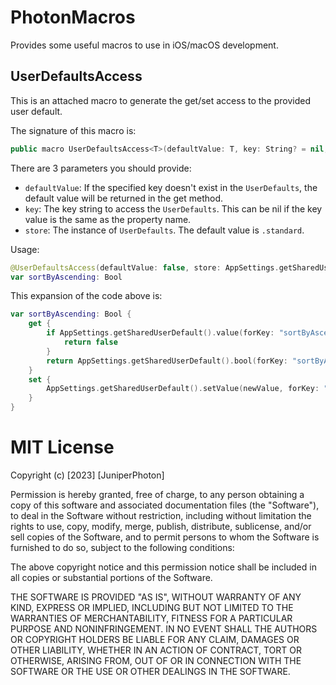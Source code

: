 # PhotonMacros

Provides some useful macros to use in iOS/macOS development.

## UserDefaultsAccess

This is an attached macro to generate the get/set access to the provided user default.

The signature of this macro is:
```swift
public macro UserDefaultsAccess<T>(defaultValue: T, key: String? = nil, store: UserDefaults = UserDefaults.standard)
```

There are 3 parameters you should provide:
- `defaultValue`: If the specified key doesn't exist in the `UserDefaults`, the default value will be returned in the get method.
- `key`: The key string to access the `UserDefaults`. This can be nil if the key value is the same as the property name.
- `store`: The instance of `UserDefaults`. The default value is `.standard`.

Usage:

```swift
@UserDefaultsAccess(defaultValue: false, store: AppSettings.getSharedUserDefault())
var sortByAscending: Bool
```

This expansion of the code above is:

```swift
var sortByAscending: Bool {
    get {
        if AppSettings.getSharedUserDefault().value(forKey: "sortByAscending") == nil {
            return false
        }
        return AppSettings.getSharedUserDefault().bool(forKey: "sortByAscending")
    }
    set {
        AppSettings.getSharedUserDefault().setValue(newValue, forKey: "sortByAscending")
    }
}
```

# MIT License

Copyright (c) [2023] [JuniperPhoton]

Permission is hereby granted, free of charge, to any person obtaining a copy of this software and associated documentation files (the "Software"), to deal in the Software without restriction, including without limitation the rights to use, copy, modify, merge, publish, distribute, sublicense, and/or sell copies of the Software, and to permit persons to whom the Software is furnished to do so, subject to the following conditions:

The above copyright notice and this permission notice shall be included in all copies or substantial portions of the Software.

THE SOFTWARE IS PROVIDED "AS IS", WITHOUT WARRANTY OF ANY KIND, EXPRESS OR IMPLIED, INCLUDING BUT NOT LIMITED TO THE WARRANTIES OF MERCHANTABILITY, FITNESS FOR A PARTICULAR PURPOSE AND NONINFRINGEMENT. IN NO EVENT SHALL THE AUTHORS OR COPYRIGHT HOLDERS BE LIABLE FOR ANY CLAIM, DAMAGES OR OTHER LIABILITY, WHETHER IN AN ACTION OF CONTRACT, TORT OR OTHERWISE, ARISING FROM, OUT OF OR IN CONNECTION WITH THE SOFTWARE OR THE USE OR OTHER DEALINGS IN THE SOFTWARE.
